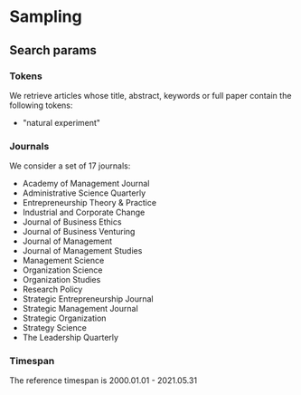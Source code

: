 # Sampling

## Search params

### Tokens

We retrieve articles whose title, abstract, keywords or full paper contain
the following tokens:

- "natural experiment"

### Journals

We consider a set of 17 journals:

- Academy of Management Journal
- Administrative Science Quarterly
- Entrepreneurship Theory & Practice
- Industrial and Corporate Change
- Journal of Business Ethics
- Journal of Business Venturing
- Journal of Management
- Journal of Management Studies
- Management Science
- Organization Science
- Organization Studies
- Research Policy
- Strategic Entrepreneurship Journal
- Strategic Management Journal
- Strategic Organization
- Strategy Science
- The Leadership Quarterly

### Timespan

The reference timespan is 2000.01.01 - 2021.05.31 